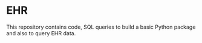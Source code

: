 # EHR
This repository contains code, SQL queries to build a basic Python package and also to query EHR data.
